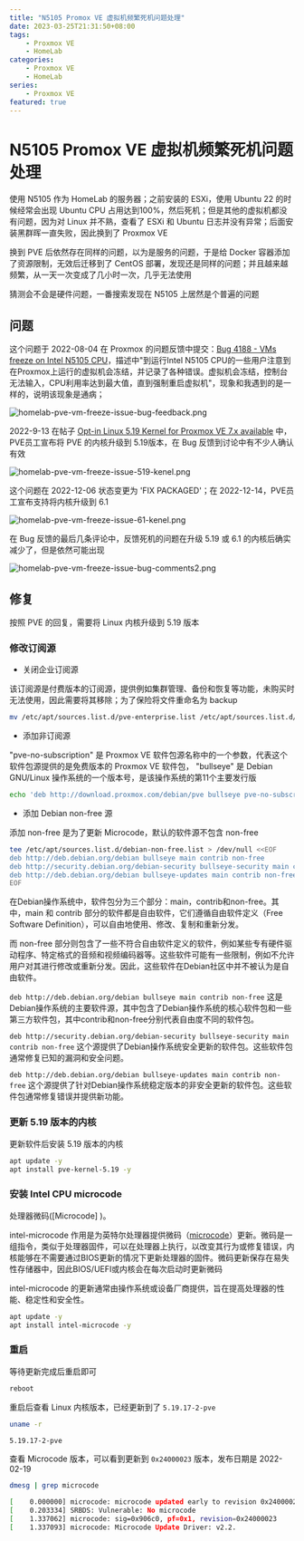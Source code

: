 ```yaml
---
title: "N5105 Promox VE 虚拟机频繁死机问题处理"
date: 2023-03-25T21:31:50+08:00
tags:
    - Proxmox VE
    - HomeLab
categories: 
    - Proxmox VE
    - HomeLab
series: 
    - Proxmox VE
featured: true  
---
```


# N5105 Promox VE 虚拟机频繁死机问题处理

使用 N5105 作为 HomeLab 的服务器；之前安装的 ESXi，使用 Ubuntu 22 的时候经常会出现 Ubuntu CPU 占用达到100%，然后死机；但是其他的虚拟机都没有问题，因为对 Linux 并不熟，查看了 ESXi 和 Ubuntu 日志并没有异常；后面安装黑群晖一直失败，因此换到了 Proxmox VE

换到 PVE 后依然存在同样的问题，以为是服务的问题，于是给 Docker 容器添加了资源限制，无效后迁移到了 CentOS 部署，发现还是同样的问题；并且越来越频繁，从一天一次变成了几小时一次，几乎无法使用

猜测会不会是硬件问题，一番搜索发现在 N5105 上居然是个普遍的问题

## 问题

这个问题于 2022-08-04 在 Proxmox 的问题反馈中提交：[Bug 4188 - VMs freeze on Intel N5105 CPU](https://bugzilla.proxmox.com/show_bug.cgi?id=4188)，描述中"到运行Intel N5105 CPU的一些用户注意到在Proxmox上运行的虚拟机会冻结，并记录了各种错误。虚拟机会冻结，控制台无法输入，CPU利用率达到最大值，直到强制重启虚拟机"，现象和我遇到的是一样的，说明该现象是通病；

![homelab-pve-vm-freeze-issue-bug-feedback.png](https://hellowoodes.oss-cn-beijing.aliyuncs.com/picture/homelab-pve-vm-freeze-issue-bug-feedback.png)

2022-9-13 在帖子 [Opt-in Linux 5.19 Kernel for Proxmox VE 7.x available](https://forum.proxmox.com/threads/opt-in-linux-5-19-kernel-for-proxmox-ve-7-x-available.115090/) 中，PVE员工宣布将 PVE 的内核升级到 5.19版本，在 Bug 反馈到讨论中有不少人确认有效

![homelab-pve-vm-freeze-issue-519-kenel.png](https://hellowoodes.oss-cn-beijing.aliyuncs.com/picture/homelab-pve-vm-freeze-issue-519-kenel.png)

这个问题在 2022-12-06 状态变更为 'FIX PACKAGED'；在 2022-12-14，PVE员工宣布支持将内核升级到 6.1

![homelab-pve-vm-freeze-issue-61-kenel.png](https://hellowoodes.oss-cn-beijing.aliyuncs.com/picture/homelab-pve-vm-freeze-issue-61-kenel.png)

在 Bug 反馈的最后几条评论中，反馈死机的问题在升级 5.19 或 6.1 的内核后确实减少了，但是依然可能出现

![homelab-pve-vm-freeze-issue-bug-comments2.png](https://hellowoodes.oss-cn-beijing.aliyuncs.com/picture/homelab-pve-vm-freeze-issue-bug-comments2.png)

## 修复

按照 PVE 的回复，需要将 Linux 内核升级到 5.19 版本

### 修改订阅源

- 关闭企业订阅源

该订阅源是付费版本的订阅源，提供例如集群管理、备份和恢复等功能，未购买时无法使用，因此需要将其移除；为了保险将文件重命名为 backup

```bash
mv /etc/apt/sources.list.d/pve-enterprise.list /etc/apt/sources.list.d/pve-enterprise.list.backup
```

- 添加非订阅源

"pve-no-subscription" 是 Proxmox VE 软件包源名称中的一个参数，代表这个软件包源提供的是免费版本的 Proxmox VE 软件包， "bullseye" 是 Debian GNU/Linux 操作系统的一个版本号，是该操作系统的第11个主要发行版 

```bash
echo 'deb http://download.proxmox.com/debian/pve bullseye pve-no-subscription' >> /etc/apt/sources.list.d/pve-no-subscription.list
```

- 添加 Debian non-free 源 

添加 non-free 是为了更新 Microcode，默认的软件源不包含 non-free

```bash
tee /etc/apt/sources.list.d/debian-non-free.list > /dev/null <<EOF
deb http://deb.debian.org/debian bullseye main contrib non-free
deb http://security.debian.org/debian-security bullseye-security main contrib non-free
deb http://deb.debian.org/debian bullseye-updates main contrib non-free
EOF
```

在Debian操作系统中，软件包分为三个部分：main，contrib和non-free。其中，main 和 contrib 部分的软件都是自由软件，它们遵循自由软件定义（Free Software Definition），可以自由地使用、修改、复制和重新分发。

而 non-free 部分则包含了一些不符合自由软件定义的软件，例如某些专有硬件驱动程序、特定格式的音频和视频编码器等。这些软件可能有一些限制，例如不允许用户对其进行修改或重新分发。因此，这些软件在Debian社区中并不被认为是自由软件。

`deb http://deb.debian.org/debian bullseye main contrib non-free` 这是Debian操作系统的主要软件源，其中包含了Debian操作系统的核心软件包和一些第三方软件包，其中contrib和non-free分别代表自由度不同的软件包。

`deb http://security.debian.org/debian-security bullseye-security main contrib non-free` 这个源提供了Debian操作系统安全更新的软件包。这些软件包通常修复已知的漏洞和安全问题。

`deb http://deb.debian.org/debian bullseye-updates main contrib non-free`  这个源提供了针对Debian操作系统稳定版本的非安全更新的软件包。这些软件包通常修复错误并提供新功能。

### 更新 5.19 版本的内核

更新软件后安装 5.19 版本的内核

```bash
apt update -y
apt install pve-kernel-5.19 -y
```

### 安装 Intel CPU microcode

处理器微码([Microcode] )。

intel-microcode 作用是为英特尔处理器提供微码（[microcode](%28https://wiki.debian.org/Microcode%29)）更新。微码是一组指令，类似于处理器固件，可以在处理器上执行，以改变其行为或修复错误，内核能够在不需要通过BIOS更新的情况下更新处理器的固件。微码更新保存在易失性存储器中，因此BIOS/UEFI或内核会在每次启动时更新微码

intel-microcode 的更新通常由操作系统或设备厂商提供，旨在提高处理器的性能、稳定性和安全性。


```bash
apt update -y
apt install intel-microcode -y
```

### 重启

等待更新完成后重启即可

```bash
reboot
```

重启后查看 Linux 内核版本，已经更新到了 `5.19.17-2-pve`

```bash
uname -r

5.19.17-2-pve
```

查看 Microcode 版本，可以看到更新到 `0x24000023` 版本，发布日期是 2022-02-19

```bash
dmesg | grep microcode

[    0.000000] microcode: microcode updated early to revision 0x24000023, date = 2022-02-19
[    0.203334] SRBDS: Vulnerable: No microcode
[    1.337062] microcode: sig=0x906c0, pf=0x1, revision=0x24000023
[    1.337093] microcode: Microcode Update Driver: v2.2.
```